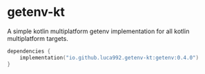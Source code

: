 # getenv-kt
A simple kotlin multiplatform getenv implementation for all kotlin multiplatform targets.

```kotlin
dependencies {
    implementation("io.github.luca992.getenv-kt:getenv:0.4.0")
}
```
